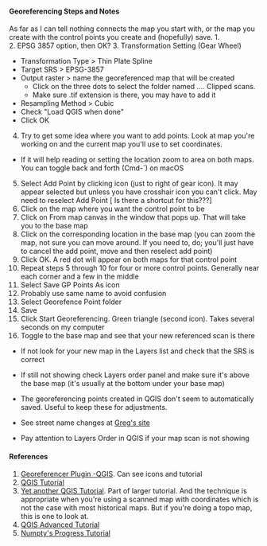 #### Georeferencing Steps and Notes
As far as I can tell nothing connects the map you start with, or the map you create with the control points you create and (hopefully) save. 
1.  
2.  EPSG 3857 option, then OK?
3.  Transformation Setting (Gear Wheel)
  - Transformation Type > Thin Plate Spline
  - Target SRS > EPSG-3857
  - Output raster > name the georeferenced map that will be created
    - Click on the three dots to select the folder named .... Clipped scans.
    - Make sure .tif extension is there, you may have to add it
  - Resampling Method > Cubic
  - Check "Load QGIS when done"
  - Click OK
4. Try to get some idea where you want to add points. Look at map you're working on and the current map you'll use to set coordinates.
- If it will help reading or setting the location zoom to area on both maps. You can toggle back and forth (Cmd-`) on macOS
5. Select Add Point by clicking icon (just to right of gear icon). It may appear selected but unless you have crosshair icon you can't click. May need to reselect Add Point [ Is there a shortcut for this???]
6. Click on the map where you want the control point to be
7. Click on From map canvas in the window that pops up. That will take you to the base map
8. Click on the corresponding location in the base map (you can zoom the map, not sure you can move around. If you need to, do; you'll just have to cancel the add point, move and then reselect add point)
9. Click OK. A red dot will appear on both maps for that control point
10. Repeat steps 5 through 10 for four or more control points. Generally near each corner and a few in the middle
11. Select Save GP Points As icon
12. Probably use same name to avoid confusion
13. Select Georefence Point folder
14. Save
15. Click Start Georeferencing. Green triangle (second icon). Takes several seconds on my computer
16. Toggle to the base map and see that your new referenced scan is there
  - If not look for your new map in the Layers list and check that the SRS is correct
  - If still not showing check Layers order panel and make sure it's above the base map (it's usually at the bottom under your base map)


- The georeferencing points created in QGIS don't seem to automatically saved. Useful to keep these for adjustments.
- See street name changes at [Greg's site](https://secure-shore-68966.herokuapp.com/streets)
- Pay attention to Layers Order in QGIS if your map scan is not showing

#### References
1. [Georeferencer Plugin -QGIS](http://docs.qgis.org/2.8/en/docs/user_manual/plugins/plugins_georeferencer.html#available-transformation-algorithms). Can see icons and tutorial
1. [QGIS Tutorial](http://www.qgistutorials.com/en/docs/georeferencing_basics.html "Georeferencing Topo Sheets and Scanned Maps")
3. [Yet another QGIS Tutorial](https://docs.qgis.org/2.2/en/docs/training_manual/forestry/map_georeferencing.html "14.2. Lesson: Georeferencing a Map"). Part of larger tutorial. And the technique is appropriate when you're using a scanned map with coordinates which is not the case with most historical maps. But if you're doing a topo map, this is one to look at.
2. [QGIS Advanced Tutorial](http://www.qgistutorials.com/en/docs/advanced_georeferencing.html "Georeferencing Aerial Imagery")
1. [Numpty's Progress Tutorial](http://glaikit.org/2011/03/27/image-georeferencing-with-qgis/)
